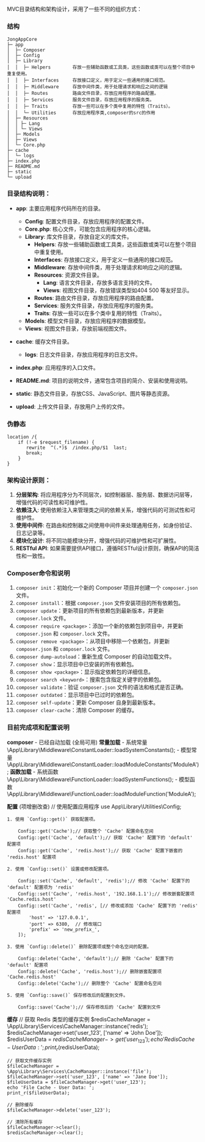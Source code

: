 MVC目录结构和架构设计，采用了一些不同的组织方式：

### 结构
```
JongAppCore
├─ app 
│  ├─ Composer
│  ├─ Config 
│  ├─ Library 
│  │  ├─ Helpers 		存放一些辅助函数或工具类，这些函数或类可以在整个项目中重复使用。
│  │  ├─ Interfaces 	存放接口定义，用于定义一些通用的接口规范。
│  │  ├─ Middleware 	存放中间件类，用于处理请求和响应之间的逻辑
│  │  ├─ Routes 		路由文件目录，存放应用程序的路由配置。
│  │  ├─ Services 		服务文件目录，存放应用程序的服务类。
│  │  ├─ Traits 		存放一些可以在多个类中复用的特性（Traits）。
│  │  └─ Utilities 		存放应用程序类,composer的src的作用
│  ├─ Resources 
│  │ ├─ Lang 
│  │ └─ Views 
│  ├─ Models 
│  ├─ Views 
│  └─ Core.php 
├─ cache 
│  └─ logs 
├─ index.php 
├─ README.md 
├─ static 
└─ upload 
```

### 目录结构说明：
- **app**: 主要应用程序代码所在的目录。
  - **Config**: 配置文件目录，存放应用程序的配置文件。
  - **Core.php**: 核心文件，可能包含应用程序的核心逻辑。
  - **Library**: 库文件目录，存放自定义的库文件。
    - **Helpers**: 存放一些辅助函数或工具类，这些函数或类可以在整个项目中重复使用。
    - **Interfaces**: 存放接口定义，用于定义一些通用的接口规范。
    - **Middleware**: 存放中间件类，用于处理请求和响应之间的逻辑。
    - **Resources**: 资源文件目录。
      - **Lang**: 语言文件目录，存放多语言支持的文件。
      - **Views**: 视图文件目录，存放错误类型如404 500 等友好显示。
    - **Routes**: 路由文件目录，存放应用程序的路由配置。
    - **Services**: 服务文件目录，存放应用程序的服务类。
    - **Traits**: 存放一些可以在多个类中复用的特性（Traits）。
  - **Models**: 模型文件目录，存放应用程序的数据模型。
  - **Views**: 视图文件目录，存放前端视图文件。
  
- **cache**: 缓存文件目录。
  - **logs**: 日志文件目录，存放应用程序的日志文件。
- **index.php**: 应用程序的入口文件。
- **README.md**: 项目的说明文件，通常包含项目的简介、安装和使用说明。
- **static**: 静态文件目录，存放CSS、JavaScript、图片等静态资源。
- **upload**: 上传文件目录，存放用户上传的文件。

### 伪静态
```
location /{
    if (!-e $request_filename) {
       rewrite  ^(.*)$  /index.php/$1  last;
       break;
    }
}
```


### 架构设计原则：
1. **分层架构**: 将应用程序分为不同层次，如控制器层、服务层、数据访问层等，增强代码的可读性和可维护性。
2. **依赖注入**: 使用依赖注入来管理类之间的依赖关系，增强代码的可测试性和可维护性。
3. **使用中间件**: 在路由和控制器之间使用中间件来处理通用任务，如身份验证、日志记录等。
4. **模块化设计**: 将不同功能模块分开，增强代码的可维护性和可扩展性。
5. **RESTful API**: 如果需要提供API接口，遵循RESTful设计原则，确保API的简洁性和一致性。

### Composer命令和说明
1. `composer init`：初始化一个新的 Composer 项目并创建一个 `composer.json` 文件。
2. `composer install`：根据 `composer.json` 文件安装项目的所有依赖包。
3. `composer update`：更新项目的所有依赖包到最新版本，并更新 `composer.lock` 文件。
4. `composer require <package>`：添加一个新的依赖包到项目中，并更新 `composer.json` 和 `composer.lock` 文件。
5. `composer remove <package>`：从项目中移除一个依赖包，并更新 `composer.json` 和 `composer.lock` 文件。
6. `composer dump-autoload`：重新生成 Composer 的自动加载文件。
7. `composer show`：显示项目中已安装的所有依赖包。
8. `composer show <package>`：显示指定依赖包的详细信息。
9. `composer search <keyword>`：搜索包含指定关键字的依赖包。
10. `composer validate`：验证 `composer.json` 文件的语法和格式是否正确。
11. `composer outdated`：显示项目中已过时的依赖包。
12. `composer self-update`：更新 Composer 自身到最新版本。
13. `composer clear-cache`：清除 Composer 的缓存。

### 目前完成项和配置说明
**composer**
		- 已经自动加载 (全局可用)
**常量加载**
		- 系统常量 \App\Library\Middleware\ConstantLoader::loadSystemConstants();
		- 模型常量 \App\Library\Middleware\ConstantLoader::loadModuleConstants('ModuleA');
**函数加载**
		- 系统函数 \App\Library\Middleware\FunctionLoader::loadSystemFunctions();
		- 模型函数 \App\Library\Middleware\FunctionLoader::loadModuleFunction('ModuleA');
		
**配置** (项增删改查)
	// 使用配置应用程序
	use App\Library\Utilities\Config;

	1. 使用 `Config::get()` 获取配置项。
		
		Config::get('Cache');// 获取整个 'Cache' 配置命名空间
		Config::get('Cache', 'default');// 获取 'Cache' 配置下的 'default' 配置项
		Config::get('Cache', 'redis.host');// 获取 'Cache' 配置下嵌套的 'redis.host' 配置项
			
	2. 使用 `Config::set()` 设置或修改配置项。
	
		Config::set('Cache', 'default', 'redis');// 修改 'Cache' 配置下的 'default' 配置项为 'redis'
		Config::set('Cache', 'redis.host', '192.168.1.1');// 修改嵌套配置项 'Cache.redis.host'
		Config::set('Cache', 'redis', [// 修改或添加 'Cache' 配置下的 'redis' 配置项
			'host' => '127.0.0.1',
			'port' => 6380,  // 修改端口
			'prefix' => 'new_prefix_',
		]);
		
	3. 使用 `Config::delete()` 删除配置项或整个命名空间的配置。
		
		Config::delete('Cache', 'default');// 删除 'Cache' 配置下的 'default' 配置项
		Config::delete('Cache', 'redis.host');// 删除嵌套配置项 'Cache.redis.host'
		Config::delete('Cache');// 删除整个 'Cache' 配置命名空间
		
	5. 使用 `Config::save()` 保存修改后的配置到文件。
	
		Config::save('Cache');// 保存修改后的 'Cache' 配置到文件
			
**缓存**
	// 获取 Redis 类型的缓存实例
	$redisCacheManager = \App\Library\Services\CacheManager::instance('redis');
	$redisCacheManager->set('user_123', ['name' => 'John Doe']);
	$redisUserData = $redisCacheManager->get('user_123');
	echo 'Redis Cache - User Data: ';
	print_r($redisUserData);

	// 获取文件缓存实例
	$fileCacheManager = \App\Library\Services\CacheManager::instance('file');
	$fileCacheManager->set('user_123', ['name' => 'Jane Doe']);
	$fileUserData = $fileCacheManager->get('user_123');
	echo 'File Cache - User Data: ';
	print_r($fileUserData);

	// 删除缓存
	$fileCacheManager->delete('user_123');

	// 清除所有缓存
	$fileCacheManager->clear(); 
	$redisCacheManager->clear();

		

